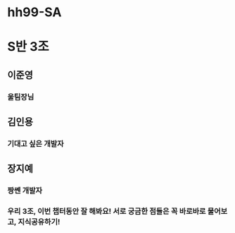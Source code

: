 # hh99-SA

# S반 3조

## 이준영
### 울팀장님

## 김인용
### 기대고 싶은 개발자

## 장지예
### 짱쎈 개발자

### 우리 3조, 이번 챕터동안 잘 해봐요! 서로 궁금한 점들은 꼭 바로바로 물어보고, 지식공유하기!
